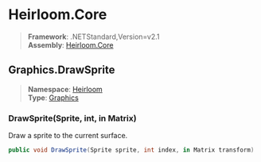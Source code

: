 # Heirloom.Core

> **Framework**: .NETStandard,Version=v2.1  
> **Assembly**: [Heirloom.Core][0]  

## Graphics.DrawSprite

> **Namespace**: [Heirloom][0]  
> **Type**: [Graphics][1]  

### DrawSprite(Sprite, int, in Matrix)

Draw a sprite to the current surface.

```cs
public void DrawSprite(Sprite sprite, int index, in Matrix transform)
```

[0]: ../../../Heirloom.Core.md
[1]: ../Graphics.md
